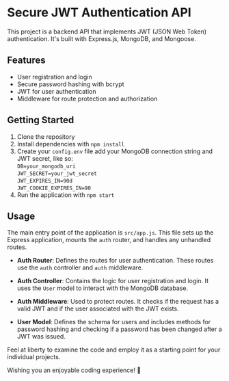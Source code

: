 # Secure JWT Authentication API

This project is a backend API that implements JWT (JSON Web Token) authentication. It's built with Express.js, MongoDB, and Mongoose.

## Features

- User registration and login
- Secure password hashing with bcrypt
- JWT for user authentication
- Middleware for route protection and authorization

## Getting Started

1. Clone the repository
2. Install dependencies with `npm install`
3. Create your `config.env` file add your MongoDB connection string and JWT secret, like so:<br>
`DB=your_mongodb_uri`<br>
`JWT_SECRET=your_jwt_secret`<br>
`JWT_EXPIRES_IN=90d`<br>
`JWT_COOKIE_EXPIRES_IN=90`<br>
5. Run the application with `npm start`

## Usage

The main entry point of the application is `src/app.js`. This file sets up the Express application, mounts the `auth` router, and handles any unhandled routes.

- **Auth Router**: Defines the routes for user authentication. These routes use the `auth` controller and `auth` middleware.

- **Auth Controller**: Contains the logic for user registration and login. It uses the `User` model to interact with the MongoDB database.

- **Auth Middleware**: Used to protect routes. It checks if the request has a valid JWT and if the user associated with the JWT exists.

- **User Model**: Defines the schema for users and includes methods for password hashing and checking if a password has been changed after a JWT was issued.

Feel at liberty to examine the code and employ it as a starting point for your individual projects.

Wishing you an enjoyable coding experience! 🌟
